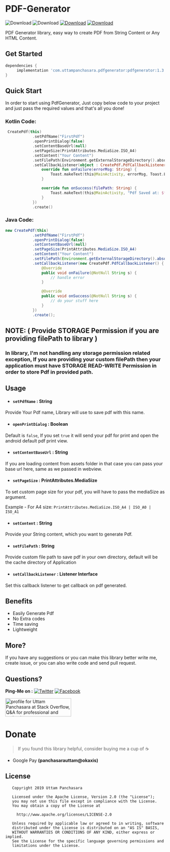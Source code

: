 # PDF-Generator
![Download](https://img.shields.io/badge/Download-1.3-blue.svg) ![Download](https://img.shields.io/badge/API-%2B21-brightgreen.svg) [![Download](https://img.shields.io/badge/Android%20Arsenal-PDF%20Generator-red.svg)](https://android-arsenal.com/details/1/7355)
[![Download](https://img.shields.io/badge/%40-MindOrks-orange)](https://mindorks.com/android/store/PDF/uttampanchasara/pdf-generator)

PDF Generator library, easy way to create PDF from String Content or Any HTML Content.

## Get Started

```gradle
dependencies {
     implementation 'com.uttampanchasara.pdfgenerator:pdfgenerator:1.3'
}
```

## Quick Start
In order to start using PdfGenerator, Just copy below code to your project and just pass the required values and that's all you done!


### Kotlin Code:
```kotlin
 CreatePdf(this)
            .setPdfName("FirstPdf")
            .openPrintDialog(false)
            .setContentBaseUrl(null)
            .setPageSize(PrintAttributes.MediaSize.ISO_A4)
            .setContent("Your Content")
            .setFilePath(Environment.getExternalStorageDirectory().absolutePath + "/MyPdf")
            .setCallbackListener(object : CreatePdf.PdfCallbackListener {
                override fun onFailure(errorMsg: String) {
                    Toast.makeText(this@MainActivity, errorMsg, Toast.LENGTH_SHORT).show()
                }

                override fun onSuccess(filePath: String) {
                    Toast.makeText(this@MainActivity, "Pdf Saved at: $filePath", Toast.LENGTH_SHORT).show()
                }
            })
            .create()
```


### Java Code:
```java
new CreatePdf(this)
            .setPdfName("FirstPdf")
            .openPrintDialog(false)
            .setContentBaseUrl(null)
            .setPageSize(PrintAttributes.MediaSize.ISO_A4)
            .setContent("Your Content")
            .setFilePath(Environment.getExternalStorageDirectory().absolutePath + "/MyPdf")
            .setCallbackListener(new CreatePdf.PdfCallbackListener() {
                @Override
                public void onFailure(@NotNull String s) {
                    // handle error
                }

                @Override
                public void onSuccess(@NotNull String s) {
                    // do your stuff here
                }
            })
            .create();
```
## NOTE: ( Provide STORAGE Permission if you are providing filePath to library )
### In library, I'm not handling any storage permission related exception, If you are providing your custom filePath then your application must have STORAGE READ-WRITE Permission in order to store Pdf in provided path. 

## Usage

- #### `setPdfName` : String
Provide Your Pdf name, Library will use to save pdf with this name.


- #### `openPrintDialog` : Boolean
Default is `false`, If you set `true` it will send your pdf for print and open the android default pdf print view.


- #### `setContentBaseUrl` : String
If you are loading content from assets folder in that case you can pass your base url here, same as we passed in webview.

- #### `setPageSize` : PrintAttributes.MediaSize
To set custom page size for your pdf, you will have to pass the mediaSize as argument. 

Example - For A4 size: `PrintAttributes.MediaSize.ISO_A4 | ISO_A0 | ISO_A1`

- #### `setContent` : String
Provide your String content, which you want to generate Pdf.

- #### `setFilePath` : String
Provide custom file path to save pdf in your own directory, default will be the cache directory of Application

- #### `setCallbackListener` : Listener Interface
Set this callback listener to get callback on pdf generated.

## Benefits
- Easily Generate Pdf
- No Extra codes
- Time saving
- Lightweight

## More?
If you have any suggestions or you can make this library better write me, create issue, or you can also write code and send pull request.

## Questions?
 
**Ping-Me on :**  [![Twitter](https://img.shields.io/badge/Twitter-%40UTM__Panchasara-blue.svg)](https://twitter.com/UTM_Panchasara)
[![Facebook](https://img.shields.io/badge/Facebook-Uttam%20Panchasara-blue.svg)](https://www.facebook.com/UttamPanchasara94)


<a href="https://stackoverflow.com/users/5719935/uttam-panchasara">
<img src="https://stackoverflow.com/users/flair/5719935.png" width="208" height="58" alt="profile for Uttam Panchasara at Stack Overflow, Q&amp;A for professional and enthusiast programmers" title="profile for Uttam Panchasara at Stack Overflow, Q&amp;A for professional and enthusiast programmers">
</a>


# Donate
> If you found this library helpful, consider buying me a cup of :coffee:
- Google Pay **(panchasarauttam@okaxis)**

## License

```
   Copyright 2019 Uttam Panchasara

   Licensed under the Apache License, Version 2.0 (the "License");
   you may not use this file except in compliance with the License.
   You may obtain a copy of the License at

     http://www.apache.org/licenses/LICENSE-2.0

   Unless required by applicable law or agreed to in writing, software
   distributed under the License is distributed on an "AS IS" BASIS,
   WITHOUT WARRANTIES OR CONDITIONS OF ANY KIND, either express or implied.
   See the License for the specific language governing permissions and
   limitations under the License.
```
